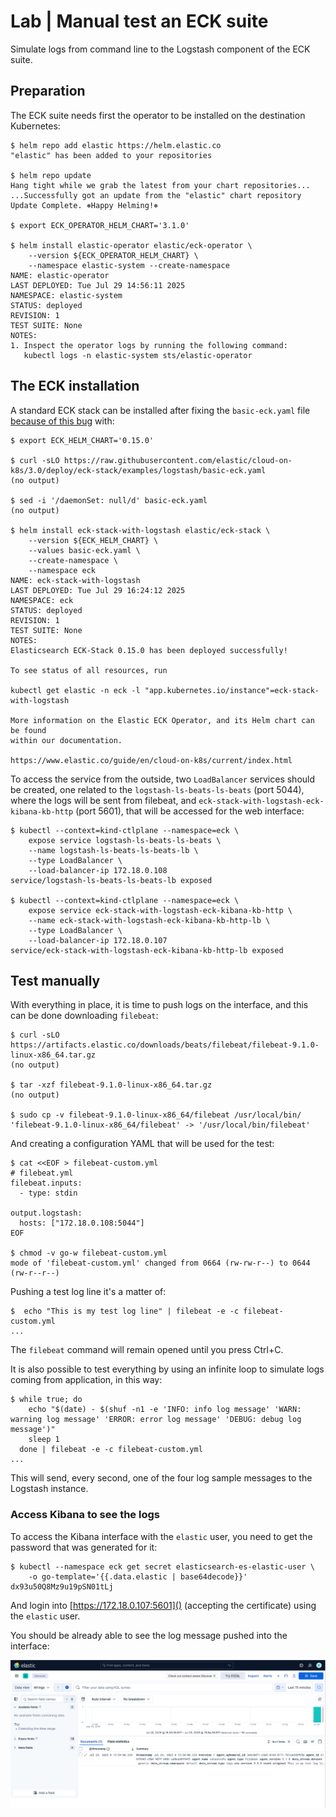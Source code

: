 # Lab | Manual test an ECK suite

Simulate logs from command line to the Logstash component of the ECK suite.

## Preparation

The ECK suite needs first the operator to be installed on the destination
Kubernetes:

```console
$ helm repo add elastic https://helm.elastic.co
"elastic" has been added to your repositories

$ helm repo update
Hang tight while we grab the latest from your chart repositories...
...Successfully got an update from the "elastic" chart repository
Update Complete. ⎈Happy Helming!⎈

$ export ECK_OPERATOR_HELM_CHART='3.1.0'

$ helm install elastic-operator elastic/eck-operator \
    --version ${ECK_OPERATOR_HELM_CHART} \
    --namespace elastic-system --create-namespace
NAME: elastic-operator
LAST DEPLOYED: Tue Jul 29 14:56:11 2025
NAMESPACE: elastic-system
STATUS: deployed
REVISION: 1
TEST SUITE: None
NOTES:
1. Inspect the operator logs by running the following command:
   kubectl logs -n elastic-system sts/elastic-operator
```

## The ECK installation

A standard ECK stack can be installed after fixing the `basic-eck.yaml` file
[because of this bug](https://github.com/elastic/cloud-on-k8s/issues/6330) with:

```console
$ export ECK_HELM_CHART='0.15.0'

$ curl -sLO https://raw.githubusercontent.com/elastic/cloud-on-k8s/3.0/deploy/eck-stack/examples/logstash/basic-eck.yaml
(no output)

$ sed -i '/daemonSet: null/d' basic-eck.yaml
(no output)

$ helm install eck-stack-with-logstash elastic/eck-stack \
    --version ${ECK_HELM_CHART} \
    --values basic-eck.yaml \
    --create-namespace \
    --namespace eck
NAME: eck-stack-with-logstash
LAST DEPLOYED: Tue Jul 29 16:24:12 2025
NAMESPACE: eck
STATUS: deployed
REVISION: 1
TEST SUITE: None
NOTES:
Elasticsearch ECK-Stack 0.15.0 has been deployed successfully!

To see status of all resources, run

kubectl get elastic -n eck -l "app.kubernetes.io/instance"=eck-stack-with-logstash

More information on the Elastic ECK Operator, and its Helm chart can be found
within our documentation.

https://www.elastic.co/guide/en/cloud-on-k8s/current/index.html
```

To access the service from the outside, two `LoadBalancer` services should be
created, one related to the `logstash-ls-beats-ls-beats` (port 5044), where the
logs will be sent from filebeat, and `eck-stack-with-logstash-eck-kibana-kb-http`
(port 5601), that will be accessed for the web interface:

```console
$ kubectl --context=kind-ctlplane --namespace=eck \
    expose service logstash-ls-beats-ls-beats \
    --name logstash-ls-beats-ls-beats-lb \
    --type LoadBalancer \
    --load-balancer-ip 172.18.0.108
service/logstash-ls-beats-ls-beats-lb exposed

$ kubectl --context=kind-ctlplane --namespace=eck \
    expose service eck-stack-with-logstash-eck-kibana-kb-http \
    --name eck-stack-with-logstash-eck-kibana-kb-http-lb \
    --type LoadBalancer \
    --load-balancer-ip 172.18.0.107
service/eck-stack-with-logstash-eck-kibana-kb-http-lb exposed
```

## Test manually

With everything in place, it is time to push logs on the interface, and this
can be done downloading `filebeat`:

```console
$ curl -sLO https://artifacts.elastic.co/downloads/beats/filebeat/filebeat-9.1.0-linux-x86_64.tar.gz
(no output)

$ tar -xzf filebeat-9.1.0-linux-x86_64.tar.gz
(no output)

$ sudo cp -v filebeat-9.1.0-linux-x86_64/filebeat /usr/local/bin/
'filebeat-9.1.0-linux-x86_64/filebeat' -> '/usr/local/bin/filebeat'
```

And creating a configuration YAML that will be used for the test:

```console
$ cat <<EOF > filebeat-custom.yml
# filebeat.yml
filebeat.inputs:
  - type: stdin

output.logstash:
  hosts: ["172.18.0.108:5044"]
EOF

$ chmod -v go-w filebeat-custom.yml
mode of 'filebeat-custom.yml' changed from 0664 (rw-rw-r--) to 0644 (rw-r--r--)
```

Pushing a test log line it's a matter of:

```console
$  echo "This is my test log line" | filebeat -e -c filebeat-custom.yml
...
```

The `filebeat` command will remain opened until you press Ctrl+C.

It is also possible to test everything by using an infinite loop to simulate
logs coming from application, in this way:

```console
$ while true; do
    echo "$(date) - $(shuf -n1 -e 'INFO: info log message' 'WARN: warning log message' 'ERROR: error log message' 'DEBUG: debug log message')"
    sleep 1
  done | filebeat -e -c filebeat-custom.yml
...
```

This will send, every second, one of the four log sample messages to the
Logstash instance.

### Access Kibana to see the logs

To access the Kibana interface with the `elastic` user, you need to get the
password that was generated for it:

```console
$ kubectl --namespace eck get secret elasticsearch-es-elastic-user \
    -o go-template='{{.data.elastic | base64decode}}'
dx93u50Q8Mz9u19pSN01tLj
```

And login into [https://172.18.0.107:5601]() (accepting the certificate) using
the `elastic` user.

You should be already able to see the log message pushed into the interface:

![Screenshot](images/Elastic-Kibana-Interface.png)
